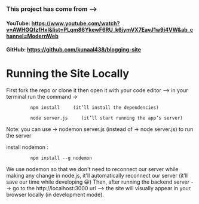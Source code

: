 ### This project has come from --> ###
#### YouTube: https://www.youtube.com/watch?v=AWHGQfzfHxI&list=PLqm86YkewF6RU_k6jymVX7EavJ1w9i4VW&ab_channel=ModernWeb ####
#### GitHub: https://github.com/kunaal438/blogging-site ####


# Running the Site Locally
First fork the repo or clone it then open it with your code editor --> in your terminal run the command →

             npm install     (it’ll install the dependencies)

             node server.js     (it’ll start running the app’s server)

Note: you can use → nodemon server.js (instead of → node server.js) to run the server

install nodemon :

             npm install --g nodemon

We use nodemon so that we don't need to reconnect our server while making any change in node.js, it'll automatically reconnect our server (it’ll save our time while developing 😀)
Then, after running the backend server --> go to the http://localhost:3000 url --> the site will visually appear in your browser locally (in development mode).
